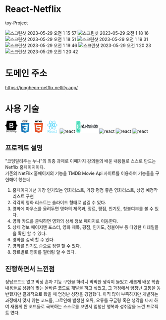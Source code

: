 # React-Netflix
 toy-Project
 
 <img width="300" height="350" alt="스크린샷 2023-05-29 오전 1 15 57" src="https://github.com/whdgjs7300/React-NETFLIX/assets/112137464/03f81892-ca1c-4730-ab44-f22e759467b7">
<img width="300" height="350" alt="스크린샷 2023-05-29 오전 1 18 16" src="https://github.com/whdgjs7300/React-NETFLIX/assets/112137464/dbce30aa-6d7a-4f34-ada1-06a0714692ec">
<img width="300" height="350" alt="스크린샷 2023-05-29 오전 1 18 51" src="https://github.com/whdgjs7300/React-NETFLIX/assets/112137464/cb812319-0cda-4132-8f8c-c75adc6d39ca">
<img width="300" height="350" alt="스크린샷 2023-05-29 오전 1 19 31" src="https://github.com/whdgjs7300/React-NETFLIX/assets/112137464/84bb0f0d-6e12-4326-8763-9198b3ab745d">

<img width="300" height="350" alt="스크린샷 2023-05-29 오전 1 19 46" src="https://github.com/whdgjs7300/React-NETFLIX/assets/112137464/2c680728-5638-41e6-b475-569ce06f28c3">

 <img width="300" height="350" alt="스크린샷 2023-05-29 오전 1 20 23" src="https://github.com/whdgjs7300/React-NETFLIX/assets/112137464/4304b2c4-8d05-49df-82af-a982b539118d">

<img width="300" height="350" alt="스크린샷 2023-05-29 오전 1 20 42" src="https://github.com/whdgjs7300/React-NETFLIX/assets/112137464/49484b51-c6e0-462e-8157-7fa357db405c">

# 도메인 주소
https://jongheon-netflix.netlify.app/


# 사용 기술

 <div>
 <img src="https://raw.githubusercontent.com/devicons/devicon/master/icons/bootstrap/bootstrap-plain-wordmark.svg" alt="bootstrap" width="40" height="40"/> 
 
<img src="https://raw.githubusercontent.com/devicons/devicon/master/icons/css3/css3-original-wordmark.svg" alt="css3" width="40" height="40"/> 
 
 <img src="https://raw.githubusercontent.com/devicons/devicon/master/icons/html5/html5-original-wordmark.svg" alt="html5" width="40" height="40"/> 
 <img src="https://raw.githubusercontent.com/devicons/devicon/master/icons/react/react-original-wordmark.svg" alt="react" width="40" height="40"/>  
   <img src="https://images.velog.io/images/dev-mish-mash/post/1dca7b40-8e73-4981-9916-160d3fc12040/react-redux.png" alt="react" width="50" height="40"/>  
   <img src="https://raw.githubusercontent.com/betagouv/redux-thunk-data/master/icon.png" alt="react" width="70" height="40"/>  
  <img src="https://static.vecteezy.com/system/resources/previews/003/399/771/original/youtube-icon-editorial-free-vector.jpg" alt="react" width="70" height="40"/>  
 <img src="https://images.velog.io/images/shin6403/post/648d49e1-951f-4810-a135-00126e8db172/react-1-svg.jpg" alt="react" width="70" height="40"/>  
 <img src="https://images.velog.io/images/a9120a/post/076364df-36f8-4b9b-a150-d1d3c176553e/twitterimage.jpg" alt="react" width="70" height="40"/>  
 
## 프로젝트 설명
 
"코딩알려주는 누나"의 최종 과제로 이때가지 강의들의 배운 내용들로 스스로 만드는 Netflix 홈페이지이다. </br>
기존의 NetFlix 홈페이지의 기능을 TMDB Movie Api 사이트를 이용하여 기능들을 구현해야 했는데 </br>
1. 홈페이지에선 가장 인기있는 영화리스트, 가장 평점 좋은 영화리스트, 상영 예정작 리스트 구현
2. 각각의 영화 리스트는 슬라이드 형태로 넘길 수 있다.
3. 영화에 마우스를 올려두면 영화의 제목과, 장르, 평점, 인기도, 청불여부를 볼 수 있다.
4. 영화 카드를 클릭하면 영화의 상세 정보 페이지로 이동한다.
5. 상제 정보 페이지엔 포스터, 영화 제목, 평점, 인기도, 청불여부 등 다양한 디테일들을 확인 할 수 있다.
6. 영화를 검색 할 수 있다.
7. 영화를 인기도 순으로 정렬 할 수 있다.
8. 장르별로 영화를 필터링 할 수 있다.

## 진행하면서 느낀점

정답코드도 없고 막상 혼자 기능 구현을 하려니 막막한 생각이 들었고 새롭게 배운 학습내용들로 상황에 맞는 올바른 코드로 개발을 하고 싶었고, 그 과정에서 엄청난 고통을 동반했지만 
결과적으로 봤을 때 엄청난 성장을 경험했다. 아직 많이 부족하지만 
개발하는 과정에서 맞지 않는 코드들, 그로인해 발생한 오류, 오류를 구글링 혹은 생각을 다시 하여 새롭게 짠 코드들로 극복하는 스스로를 보면서 엄청난 행복과 성취감을 느낀 프로젝트 였다.



